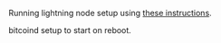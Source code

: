Running lightning node setup using [these
instructions](https://gist.github.com/bretton/0b22a0503a9eba09df86a23f3d625c13).

bitcoind setup to start on reboot.
